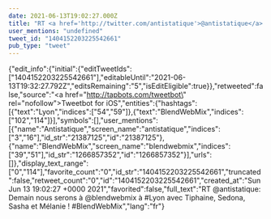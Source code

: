 ```yaml
---
date: 2021-06-13T19:02:27.000Z
title: "RT <a href='http://twitter.com/antistatique'>@antistatique</a>: Demain nous serons à <a href='http://twitter.com/blendwebmix'>@blendwebmix</a> à #Lyon avec Tiphaine, Sedona, Sasha et Mélanie ! #BlendWebMix″"
user_mentions: "undefined"
tweet_id: "1404152203225542661"
pub_type: "tweet"
---
```

{"edit_info":{"initial":{"editTweetIds":["1404152203225542661"],"editableUntil":"2021-06-13T19:32:27.792Z","editsRemaining":"5","isEditEligible":true}},"retweeted":false,"source":"<a href=\"http://tapbots.com/tweetbot\" rel=\"nofollow\">Tweetbot for iΟS</a>","entities":{"hashtags":[{"text":"Lyon","indices":["54","59"]},{"text":"BlendWebMix","indices":["102","114"]}],"symbols":[],"user_mentions":[{"name":"Antistatique","screen_name":"antistatique","indices":["3","16"],"id_str":"21387125","id":"21387125"},{"name":"BlendWebMix","screen_name":"blendwebmix","indices":["39","51"],"id_str":"1266857352","id":"1266857352"}],"urls":[]},"display_text_range":["0","114"],"favorite_count":"0","id_str":"1404152203225542661","truncated":false,"retweet_count":"0","id":"1404152203225542661","created_at":"Sun Jun 13 19:02:27 +0000 2021","favorited":false,"full_text":"RT @antistatique: Demain nous serons à @blendwebmix à #Lyon avec Tiphaine, Sedona, Sasha et Mélanie ! #BlendWebMix","lang":"fr"}
